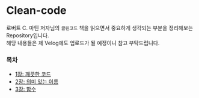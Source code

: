 # Clean-code

로버트 C. 마틴 저자님의 `클린코드` 책을 읽으면서 중요하게 생각되는 부분을 정리해보는 Repository입니다.<br/>
해당 내용들은 제 Velog에도 업로드가 될 예정이니 참고 부탁드립니다.

### 목차

- [1장: 깨끗한 코드](https://github.com/iamkanguk97/Clean-code/blob/main/1%EC%9E%A5.%20%EA%B9%A8%EB%81%97%ED%95%9C%20%EC%BD%94%EB%93%9C.md)
- [2장: 의미 있는 이름](https://github.com/iamkanguk97/Clean-code/blob/main/2%EC%9E%A5-%EC%9D%98%EB%AF%B8%EC%9E%88%EB%8A%94%20%EC%9D%B4%EB%A6%84.md)
- [3장: 함수](https://github.com/iamkanguk97/Clean-code/blob/main/3%EC%9E%A5-%ED%95%A8%EC%88%98.md)

